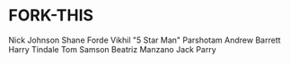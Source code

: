 # FORK-THIS

Nick Johnson
Shane Forde
Vikhil "5 Star Man" Parshotam
Andrew Barrett
Harry Tindale
Tom Samson
Beatriz Manzano
Jack Parry
